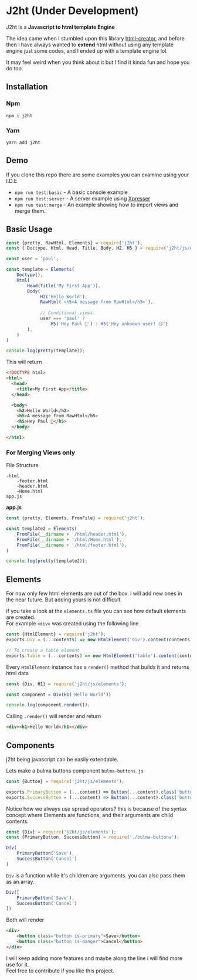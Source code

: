 # J2ht (Under Development)
J2ht is a **Javascript to html template Engine**

The idea came when I stumbled upon this library [html-creator](https://www.npmjs.com/package/html-creator), and before then i have always wanted to **extend** html without using any template engine just some codes, and I ended up with a template engine lol. 

It may feel weird when you think about it but I find it kinda fun and hope you do too.

## Installation
### Npm
```shell script
npm i j2ht
```
### Yarn
```shell script
yarn add j2ht
```

## Demo
If you clone this repo there are some examples you can examine using your I.D.E

* `npm run test:basic`  - A basic console example
* `npm run test:server`  - A server example using [Xpresser](https://www.npmjs.com/package/xpresser)
* `npm run test:merge`  - An example showing how to import views and merge them.

## Basic Usage
```javascript
const {pretty, RawHtml, Elements} = require('j2ht');
const { Doctype, Html, Head, Title, Body, H2, H5 } = require('j2ht/js/elements');

const user = 'paul';

const template = Elements(
    Doctype(),
    Html(
        Head(Title('My First App')),
        Body(
             H2('Hello World'),
             RawHtml(`<h5>A message from RawHtml</h5>`),
            
             // Conditional views. 
             user === 'paul' ?
                 H5('Hey Paul 👋') : H5('Hey unknown user! 😏')
        ),
    )
)

console.log(pretty(template));
```

This will return
```html
<!DOCTYPE html>
<html>
  <head>
    <title>My First App</title>
  </head>

  <body>
    <h2>Hello World</h2>
    <h5>A message from RawHtml</h5>
    <h5>Hey Paul 👋</h5>
  </body>

</html>
```


### For Merging Views only
File Structure
```
-html
    -footer.html
    -header.html
    -Home.html
app.js
```

**app.js**
```javascript
const {pretty, Elements, FromFile} = require('j2ht');

const template2 = Elements(
    FromFile(__dirname + '/html/header.html'),
    FromFile(__dirname + '/html/Home.html'),
    FromFile(__dirname + '/html/footer.html'),
)

console.log(pretty(template2));
```

## Elements
For now only few html elements are out of the box. i will add new ones in the near future.
But adding yours is not difficult.

if you take a look at the `elements.ts` file you can see how default elements are created.
<br/> For example `<div>` was created using the following line

```javascript
const {HtmlElement} = require('j2ht');
exports.Div = (...contents) => new HtmlElement('div').content(contents);

// To create a table element
exports.Table = (...contents) => new HtmlElement('table').content(contents);
```

Every `HtmlElement` instance has a `render()` method that builds it and returns html data
```javascript
const {Div, H1} = require('j2ht/js/elements');

const component = Div(H1('Hello World'))

console.log(component.render());
```
Calling `.render()` will render and return
```html
<div><h1>Hello World</h1></div>
```


## Components
j2ht being javascript can be easily extendable.

Lets make a bulma buttons component `bulma-buttons.js`
```javascript
const {Button} = require('j2ht/js/elements');

exports.PrimaryButton = (...content) => Button(...content).class('button is-primary');
exports.SuccessButton = (...content) => Button(...content).class('button is-success');
```

Notice how we always use spread operators? this is because of the syntax concept where Elements are functions, and their arguments are child contents.
```javascript
const {Div} = require('j2ht/js/elements');
const {PrimaryButton, SuccessButton} = require('./bulma-buttons');

Div(
    PrimaryButton('Save'),
    SuccessButton('Cancel')
)
```
`Div` is a function while it's children are arguments. you can also pass them as an array.
```javascript
Div([
    PrimaryButton('Save'),
    SuccessButton('Cancel')
])
```
Both will render
```html
<div>
    <button class="button is-primary">Save</button>
    <button class="button is-danger">Cancel</button>
</div>
```

I will keep adding more features and maybe along the line i will find more use for it.
<br/>
Feel free to contribute if you like this project.
